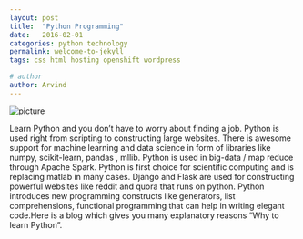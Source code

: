 ```yaml
---
layout: post
title:  "Python Programming"
date:   2016-02-01
categories: python technology
permalink: welcome-to-jekyll
tags: css html hosting openshift wordpress

# author
author: Arvind 
---
```

![picture](https://placehold.it/250x150)

Learn Python and you don’t have to worry about finding a job. Python is used right from scripting to constructing large websites. There is awesome support for machine learning and data science in form of libraries like numpy, scikit-learn, pandas , mllib. Python is used in big-data / map reduce through Apache Spark. Python is first choice for scientific computing and is replacing matlab in many cases. Django and Flask are used for constructing powerful websites like reddit and quora that runs on python. Python introduces new programming constructs like generators, list comprehensions, functional programming that can help in writing elegant code.Here is a blog which gives you many explanatory reasons “Why to learn Python”.

